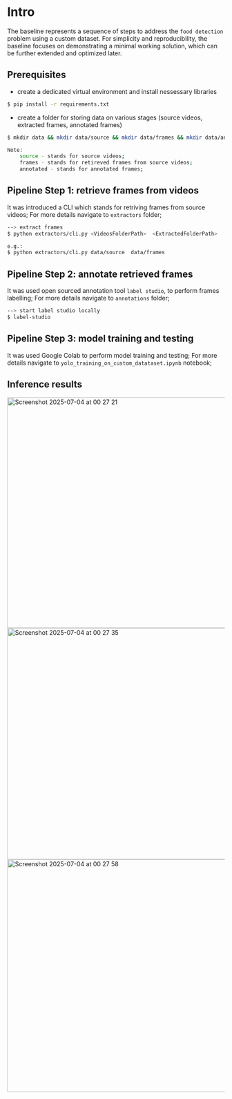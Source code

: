# Intro
The baseline represents a sequence of steps to address the `food detection` problem using a custom dataset.
For simplicity and reproducibility, the baseline focuses on demonstrating a minimal working solution, which can be further extended and optimized later. 

## Prerequisites
- create a dedicated virtual environment and install nessessary libraries
```bash
$ pip install -r requirements.txt
```
- create a folder for storing data on various stages (source videos, extracted frames, annotated frames)
```bash
$ mkdir data && mkdir data/source && mkdir data/frames && mkdir data/annotated

Note:
    source - stands for source videos;
    frames - stands for retireved frames from source videos;
    annotated - stands for annotated frames;  
```

## Pipeline Step 1: retrieve frames from videos
It was introduced a CLI which stands for retriving frames from source videos;
For more details navigate to `extractors` folder;
```bash
--> extract frames
$ python extractors/cli.py <VideosFolderPath>  <ExtractedFolderPath>

e.g.:
$ python extractors/cli.py data/source  data/frames
```

## Pipeline  Step 2: annotate retrieved frames
It was used open sourced annotation tool `label studio`, to perform frames labelling;
For more details navigate to `annotations` folder;
```bash
--> start label studio locally
$ label-studio
```

## Pipeline Step 3: model training and testing
It was used Google Colab to perform model training and testing;
For more details navigate to `yolo_training_on_custom_datataset.ipynb` notebook;



## Inference results
<img width="534" alt="Screenshot 2025-07-04 at 00 27 21" src="https://github.com/user-attachments/assets/a532ab29-2055-48f3-88bc-1e9cb355584a" />

<img width="536" alt="Screenshot 2025-07-04 at 00 27 35" src="https://github.com/user-attachments/assets/61c46901-af4e-4a27-828c-171385d2248f" />

<img width="539" alt="Screenshot 2025-07-04 at 00 27 58" src="https://github.com/user-attachments/assets/c658cf90-c199-41b9-b245-c7280d9c0308" />



